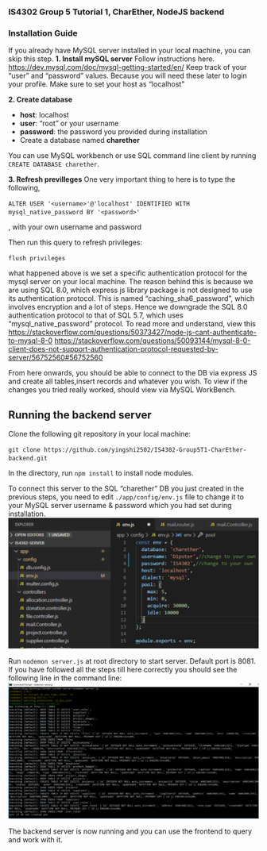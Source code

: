 ### IS4302 Group 5 Tutorial 1, CharEther, NodeJS backend
### Installation Guide

If you already have MySQL server installed in your local machine, you can skip this step.
__1. Install mySQL server__
Follow instructions here. https://dev.mysql.com/doc/mysql-getting-started/en/
Keep track of your “user” and “password” values.
Because you will need these later to login your profile.
Make sure to set your host as “localhost”

__2. Create database__
  * __host__: localhost
  * __user__: “root” or your username
  * __password__: the password you provided during installation
  * Create a database named __charether__
  
  You can use MySQL workbench or use SQL command line client by running `CREATE DATABASE charether`.
  
__3. Refresh previlleges__
One very important thing to here is to type the following,

`ALTER USER '<username>'@'localhost' IDENTIFIED WITH mysql_native_password BY '<password>'`

, with your own username and password

Then run this query to refresh privileges:

`flush privileges`

what happened above is we set a specific authentication protocol for the mysql
server on your local machine. The reason behind this is because we are using SQL 8.0, which express js library package is not designed to use its authentication protocol. This is named “caching_sha6_password”, which involves encryption and a lot of steps.
Hence we downgrade the SQL 8.0 authentication protocol to that of SQL 5.7, which uses “mysql_native_password” protocol. To read more and understand, view this
https://stackoverflow.com/questions/50373427/node-js-cant-authenticate-to-mysql-8-0
https://stackoverflow.com/questions/50093144/mysql-8-0-client-does-not-support-authentication-protocol-requested-by-server/56752560#56752560


From here onwards, you should be able to connect to the DB via express JS and create all tables,insert records and whatever you wish. To view if the changes you tried really worked, should view via MySQL WorkBench.


## Running the backend server

Clone the following git repository in your local machine:

`git clone https://github.com/yingshi2502/IS4302-Group5T1-CharEther-backend.git`

In the directory, run  `npm install` to install node modules.


To connect this server to the SQL “charether” DB you just created in the previous steps, you need to edit `./app/config/env.js` file to change it to your MySQL server username & password which you had set during installation.
![ENVJS](/evnJs.png)


Run  `nodemon server.js` at root directory to start server. Default port is 8081. If you have followed all the steps till here correctly you should see the following line in the command line:
![StartUpPrintout](/StartUpPrintOut.png)

The backend server is now running and you can use the frontend to query and work with it.

